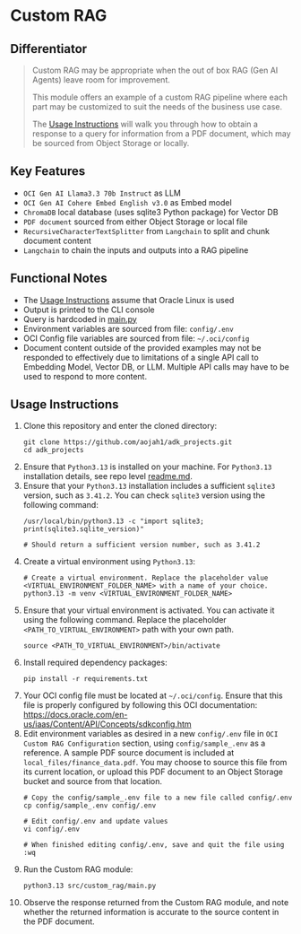 # Custom RAG

## Differentiator
> Custom RAG may be appropriate when the out of box RAG (Gen AI Agents) leave room for improvement.
> 
> This module offers an example of a custom RAG pipeline where each part may be customized to suit the needs of the business use case.
> 
> The [Usage Instructions](#usage-instructions) will walk you through how to obtain a response to a query for information from a PDF document, which may be sourced from Object Storage or locally.

## Key Features

* `OCI Gen AI Llama3.3 70b Instruct` as LLM
* `OCI Gen AI Cohere Embed English v3.0` as Embed model
* `ChromaDB` local database (uses sqlite3 Python package) for Vector DB
* `PDF document` sourced from either Object Storage or local file
* `RecursiveCharacterTextSplitter` from `Langchain` to split and chunk document content
* `Langchain` to chain the inputs and outputs into a RAG pipeline

## Functional Notes

* The [Usage Instructions](#usage-instructions) assume that Oracle Linux is used
* Output is printed to the CLI console
* Query is hardcoded in [main.py](./main.py)
* Environment variables are sourced from file: `config/.env`
* OCI Config file variables are sourced from file: `~/.oci/config`
* Document content outside of the provided examples may not be responded to effectively due to limitations of a single API call to Embedding Model, Vector DB, or LLM. Multiple API calls may have to be used to respond to more content.

## Usage Instructions

1. Clone this repository and enter the cloned directory:
    ```
    git clone https://github.com/aojah1/adk_projects.git
    cd adk_projects
    ```
2. Ensure that `Python3.13` is installed on your machine. For `Python3.13` installation details, see repo level [readme.md](../../readme.md).
3. Ensure that your `Python3.13` installation includes a sufficient `sqlite3` version, such as `3.41.2`. You can check `sqlite3` version using the following command:
    ```
    /usr/local/bin/python3.13 -c "import sqlite3; print(sqlite3.sqlite_version)"
    
    # Should return a sufficient version number, such as 3.41.2
    ```
4. Create a virtual environment using `Python3.13`:
    ```
    # Create a virtual environment. Replace the placeholder value <VIRTUAL_ENVIRONMENT_FOLDER_NAME> with a name of your choice.
    python3.13 -m venv <VIRTUAL_ENVIRONMENT_FOLDER_NAME>
    ```
5. Ensure that your virtual environment is activated. You can activate it using the following command. Replace the placeholder `<PATH_TO_VIRTUAL_ENVIRONMENT>` path with your own path.
    ```
    source <PATH_TO_VIRTUAL_ENVIRONMENT>/bin/activate
    ```
6. Install required dependency packages:
    ```
    pip install -r requirements.txt
    ```
7. Your OCI config file must be located at `~/.oci/config`. Ensure that this file is properly configured by following this OCI documentation: https://docs.oracle.com/en-us/iaas/Content/API/Concepts/sdkconfig.htm
8. Edit environment variables as desired in a new `config/.env` file in `OCI Custom RAG Configuration` section, using `config/sample_.env` as a reference. A sample PDF source document is included at `local_files/finance_data.pdf`. You may choose to source this file from its current location, or upload this PDF document to an Object Storage bucket and source from that location.
    ```
    # Copy the config/sample_.env file to a new file called config/.env
    cp config/sample_.env config/.env
    
    # Edit config/.env and update values
    vi config/.env
    
    # When finished editing config/.env, save and quit the file using :wq
    ```
9. Run the Custom RAG module:
    ```
    python3.13 src/custom_rag/main.py
    ```
10. Observe the response returned from the Custom RAG module, and note whether the returned information is accurate to the source content in the PDF document.